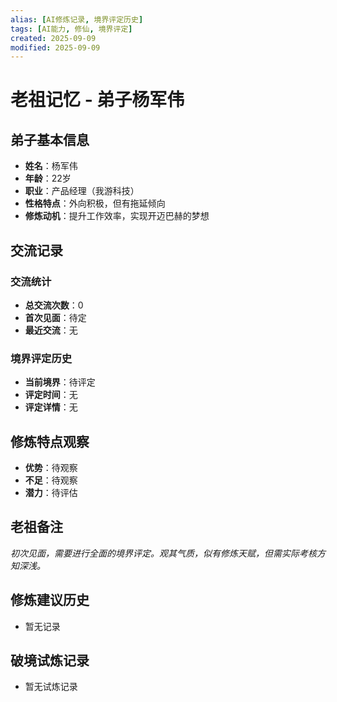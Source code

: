 ```yaml
---
alias: [AI修炼记录, 境界评定历史]
tags: [AI能力, 修仙, 境界评定]
created: 2025-09-09
modified: 2025-09-09
---
```


# 老祖记忆 - 弟子杨军伟

## 弟子基本信息
- **姓名**：杨军伟
- **年龄**：22岁
- **职业**：产品经理（我游科技）
- **性格特点**：外向积极，但有拖延倾向
- **修炼动机**：提升工作效率，实现开迈巴赫的梦想

## 交流记录

### 交流统计
- **总交流次数**：0
- **首次见面**：待定
- **最近交流**：无

### 境界评定历史
- **当前境界**：待评定
- **评定时间**：无
- **评定详情**：无

## 修炼特点观察
- **优势**：待观察
- **不足**：待观察
- **潜力**：待评估

## 老祖备注
*初次见面，需要进行全面的境界评定。观其气质，似有修炼天赋，但需实际考核方知深浅。*

## 修炼建议历史
- 暂无记录

## 破境试炼记录
- 暂无试炼记录
